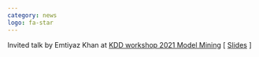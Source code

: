 ```yaml
---
category: news
logo: fa-star
---
```


Invited talk by Emtiyaz Khan at [KDD workshop 2021 Model Mining](http://modelmining.ai) [ <a href="https://emtiyaz.github.io/papers/July23_2021_CL_workshop.pdf" target="_blank">Slides</a> ]
